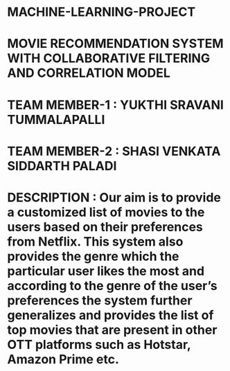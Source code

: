 # MACHINE-LEARNING-PROJECT
# MOVIE RECOMMENDATION SYSTEM WITH COLLABORATIVE FILTERING AND CORRELATION MODEL
# TEAM MEMBER-1 : YUKTHI SRAVANI TUMMALAPALLI
# TEAM MEMBER-2 : SHASI VENKATA SIDDARTH PALADI
# DESCRIPTION : Our aim is to provide a customized list of movies to the users based on their preferences from Netflix. This system also provides the genre which the particular user likes the most and according to the genre of the user’s preferences the system further generalizes and provides the list of top movies that are present in other OTT platforms such as Hotstar, Amazon Prime etc.
